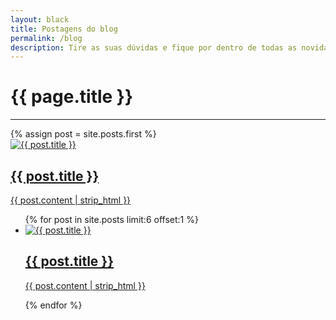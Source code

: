 ```yaml
---
layout: black
title: Postagens do blog
permalink: /blog
description: Tire as suas dúvidas e fique por dentro de todas as novidades do Dia do Frete Grátis 2021
---
```


<div class="w-full">
  <div class="flex text-center flex-col align-center">
    <h1 class="uppercase font-bold text-blue-100 text-2xl text-md md:text-xl lg:text-4xl">{{ page.title }}</h1>
    <hr class="border-2 self-center border-blue-100 w-52 mt-4" />
  </div>
  {% assign post = site.posts.first %}
  <a href="{{ post.url | relative_url }}" class="hover:opacity-80">
    <div class="bg-gray-200 my-8 grid grid-cols-1 lg:grid-cols-3 gap-4 p-4">
      <div class="lg:col-span-1">
        <img src="{{ post.image | relative_url }}" alt="{{ post.title }}" />
      </div>
      <div class="lg:col-span-2">
        <h2 class="text-gray-800 text-xl lg:text-2xl">{{ post.title }}</h2>
        <p class="line-clamp-3">{{ post.content | strip_html }}</p>
      </div>
    </div>
  </a>
  <ul class="grid grid-cols-1 lg:grid-cols-2 gap-4">
    {% for post in site.posts limit:6 offset:1 %}
      <a href="{{ post.url | relative_url }}" class="col-span-1 hover:opacity-80 h-full">
        <li class="bg-blue-300 grid grid-cols-1 lg:grid-cols-5 gap-4 p-4 h-full">
          <div class="lg:col-span-2">
            <img src="{{ post.image | relative_url }}" alt="{{ post.title }}" class="object-cover lg:h-full" />
          </div>
          <div class="lg:col-span-3 text-white">
            <h2>{{ post.title }}</h2>
            <p class="text-xs line-clamp-3">{{ post.content | strip_html }}</p>
          </div>
        </li>
      </a>
    {% endfor %}
  </ul>
</div>